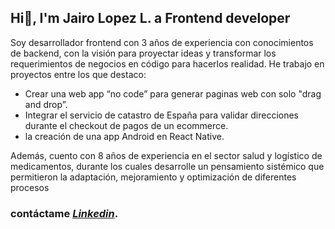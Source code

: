 ## Hi👋, I'm Jairo Lopez L. a **Frontend developer**

Soy desarrollador frontend con 3 años de experiencia con conocimientos de backend, con la visión para proyectar ideas y transformar los requerimientos de negocios en código para hacerlos realidad.
He trabajo en proyectos entre los que destaco:

- Crear una web app “no code” para generar paginas web con solo "drag and drop”.
- Integrar el servicio de catastro de España para validar direcciones durante el checkout de pagos de un ecommerce.
- la creación de una app Android en React Native.

Además, cuento con 8 años de experiencia en el sector salud y logístico de medicamentos, durante los cuales desarrolle un pensamiento sistémico que permitieron la adaptación, mejoramiento y optimización de diferentes procesos



### contáctame *[Linkedin](https://www.linkedin.com/in/jairolopezlon/)*.

<!--
**jairolopezlon/jairolopezlon** is a ✨ _special_ ✨ repository because its `README.md` (this file) appears on your GitHub profile.

Here are some ideas to get you started:

- 🔭 I’m currently working on ...
- 🌱 I’m currently learning ...
- 👯 I’m looking to collaborate on ...
- 🤔 I’m looking for help with ...
- 💬 Ask me about ...
- 📫 How to reach me: ...
- 😄 Pronouns: ...
- ⚡ Fun fact: ...
-->
